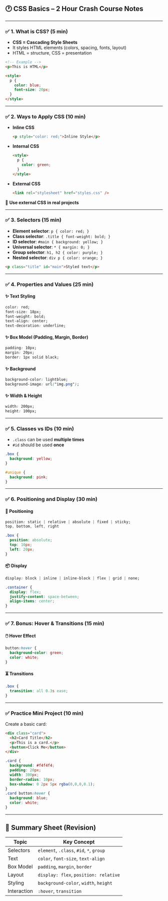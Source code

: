 
## 🕐 **CSS Basics – 2 Hour Crash Course Notes**

---

### ✅ **1. What is CSS? (5 min)**

- **CSS = Cascading Style Sheets**
- It styles HTML elements (colors, spacing, fonts, layout)
- HTML = structure, CSS = presentation

```html
<!-- Example -->
<p>This is HTML</p>

<style>
  p {
    color: blue;
    font-size: 20px;
  }
</style>
```

---

### ✅ **2. Ways to Apply CSS (10 min)**

- **Inline CSS**
  ```html
  <p style="color: red;">Inline Style</p>
  ```
- **Internal CSS**
  ```html
  <style>
    p {
      color: green;
    }
  </style>
  ```
- **External CSS**
  ```html
  <link rel="stylesheet" href="styles.css" />
  ```

📌 **Use external CSS in real projects**

---

### ✅ **3. Selectors (15 min)**

- **Element selector**: `p { color: red; }`
- **Class selector**: `.title { font-weight: bold; }`
- **ID selector**: `#main { background: yellow; }`
- **Universal selector**: `* { margin: 0; }`
- **Group selector**: `h1, h2 { color: purple; }`
- **Nested selector**: `div p { color: orange; }`

```html
<p class="title" id="main">Styled text</p>
```

---

### ✅ **4. Properties and Values (25 min)**

#### ✨ Text Styling
```css
color: red;
font-size: 18px;
font-weight: bold;
text-align: center;
text-decoration: underline;
```

#### ✨ Box Model (Padding, Margin, Border)
```css
padding: 10px;
margin: 20px;
border: 1px solid black;
```

#### ✨ Background
```css
background-color: lightblue;
background-image: url("img.png");
```

#### ✨ Width & Height
```css
width: 200px;
height: 100px;
```

---

### ✅ **5. Classes vs IDs (10 min)**

- `.class` can be used **multiple times**
- `#id` should be used **once**

```css
.box {
  background: yellow;
}

#unique {
  background: pink;
}
```

---

### ✅ **6. Positioning and Display (30 min)**

#### 🧭 Positioning
```css
position: static | relative | absolute | fixed | sticky;
top, bottom, left, right
```

```css
.box {
  position: absolute;
  top: 10px;
  left: 20px;
}
```

#### 📦 Display
```css
display: block | inline | inline-block | flex | grid | none;
```

```css
.container {
  display: flex;
  justify-content: space-between;
  align-items: center;
}
```

---

### ✅ **7. Bonus: Hover & Transitions (15 min)**

#### 🖱️ Hover Effect
```css
button:hover {
  background-color: green;
  color: white;
}
```

#### ⏳ Transitions
```css
.box {
  transition: all 0.3s ease;
}
```

---

### ✅ Practice Mini Project (10 min)

Create a basic card:

```html
<div class="card">
  <h2>Card Title</h2>
  <p>This is a card.</p>
  <button>Click Me</button>
</div>
```

```css
.card {
  background: #f4f4f4;
  padding: 20px;
  width: 300px;
  border-radius: 10px;
  box-shadow: 0 2px 5px rgba(0,0,0,0.1);
}
.card button:hover {
  background: blue;
  color: white;
}
```

---

## 📝 Summary Sheet (Revision)

| Topic | Key Concept |
|------|-------------|
| Selectors | `element`, `.class`, `#id`, `*`, `group` |
| Text | `color`, `font-size`, `text-align` |
| Box Model | `padding`, `margin`, `border` |
| Layout | `display: flex`, `position: relative` |
| Styling | `background-color`, `width`, `height` |
| Interaction | `:hover`, `transition` |

